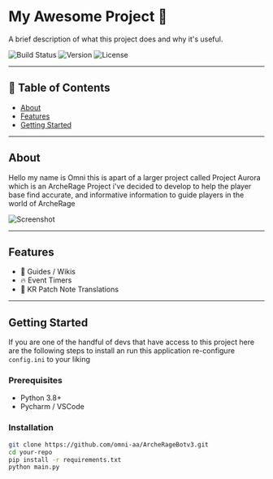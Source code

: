 # My Awesome Project 🚀

A brief description of what this project does and why it's useful.

![Build Status](https://img.shields.io/badge/build-passing-brightgreen)
![Version](https://img.shields.io/badge/version-3.0-blue)
![License](https://img.shields.io/badge/license-MIT-blue)

---

## 📖 Table of Contents
- [About](#about)
- [Features](#features)
- [Getting Started](#getting-started)

---

## About
Hello my name is Omni this is apart of a larger project called Project Aurora which is 
an ArcheRage Project i've decided to develop to help the player base find
accurate, and informative information to guide players in the world of ArcheRage

![Screenshot](https://i.ibb.co/7gPpkb3/image.png)

---

## Features
- 🌟 Guides / Wikis
- 🔥 Event Timers
- 🎉 KR Patch Note Translations

---

## Getting Started
If you are one of the handful of devs that have access to this project
here are the following steps to install an run this application
re-configure `config.ini` to your liking

### Prerequisites
- Python 3.8+
- Pycharm / VSCode

### Installation
```bash
git clone https://github.com/omni-aa/ArcheRageBotv3.git
cd your-repo
pip install -r requirements.txt
python main.py
